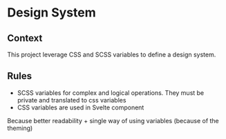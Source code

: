 # Design System

## Context

This project leverage CSS and SCSS variables to define a design system.

## Rules

- SCSS variables for complex and logical operations. They must be private and translated to css variables
- CSS variables are used in Svelte component

Because better readability + single way of using variables (because of the theming)
